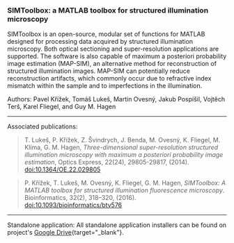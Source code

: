 ### SIMToolbox: a MATLAB toolbox for structured illumination microscopy

SIMToolbox is an open-source, modular set of functions for MATLAB designed for processing data acquired by structured illumination microscopy. Both optical sectioning and super-resolution applications are supported. The software is also capable of maximum a posteriori probability image estimation (MAP-SIM), an alternative method for reconstruction of structured illumination images. MAP-SIM can potentially reduce reconstruction artifacts, which commonly occur due to refractive index mismatch within the sample and to imperfections in the illumination.

Authors: Pavel Křížek, Tomáš Lukeš, Martin Ovesný, Jakub Pospíšil, Vojtěch Terš, Karel Fliegel, and Guy M. Hagen

---

Associated publications:
> T. Lukeš, P. Křížek, Z. Švindrych, J. Benda, M. Ovesný, K. Fliegel, M. Klíma, G. M. Hagen,  _Three-dimensional super-resolution structured illumination microscopy with maximum a posteriori probability image estimation_, Optics Express, 22(24), 29805-29817, (2014). [doi:10.1364/OE.22.029805](https://doi.org/10.1364/OE.22.029805)

> P. Křížek, T. Lukeš, M. Ovesný, K. Fliegel, G. M. Hagen,  _SIMToolbox: A MATLAB toolbox for structured illumination fluorescence microscopy_. Bioinformatics, 32(2), 318–320, (2016). [doi:10.1093/bioinformatics/btv576](https://doi.org/10.1093/bioinformatics/btv576)

---

Standalone application:
All standalone application installers can be found on project's [Google Drive](https://drive.google.com/drive/u/2/folders/1Kjs0F8ce0zOW5vhxr6i4A387n1godCyt){target="_blank"}.
<!--
**simtoolbox/SIMToolbox** is a ✨ _special_ ✨ repository because its `README.md` (this file) appears on your GitHub profile.
